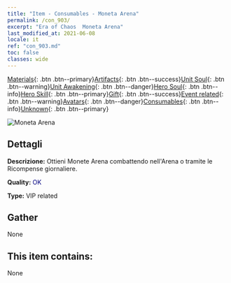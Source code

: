 ```yaml
---
title: "Item - Consumables - Moneta Arena"
permalink: /con_903/
excerpt: "Era of Chaos  Moneta Arena"
last_modified_at: 2021-06-08
locale: it
ref: "con_903.md"
toc: false
classes: wide
---
```

 [Materials](/ItemsIT/){: .btn .btn--primary}[Artifacts](/ItemsIT/Artifacts/){: .btn .btn--success}[Unit Soul](/ItemsIT/UnitSoul/){: .btn .btn--warning}[Unit Awakening](/ItemsIT/UnitAwakening/){: .btn .btn--danger}[Hero Soul](/ItemsIT/HeroSoul/){: .btn .btn--info}[Hero Skill](/ItemsIT/HeroSkill/){: .btn .btn--primary}[Gift](/ItemsIT/Gift/){: .btn .btn--success}[Event related](/ItemsIT/Events/){: .btn .btn--warning}[Avatars](/ItemsIT/Avatars/){: .btn .btn--danger}[Consumables](/ItemsIT/Consumables/){: .btn .btn--info}[Unknown](/ItemsIT/Unknown/){: .btn .btn--primary}

 ![Moneta Arena](/images/t/i_107.png)

## Dettagli
 **Descrizione:** Ottieni Monete Arena combattendo nell'Arena o tramite le Ricompense giornaliere.

 **Quality:** <span style="color: #000080">OK</span>

 **Type:** VIP related

## Gather

  None

## This item contains:

  None

